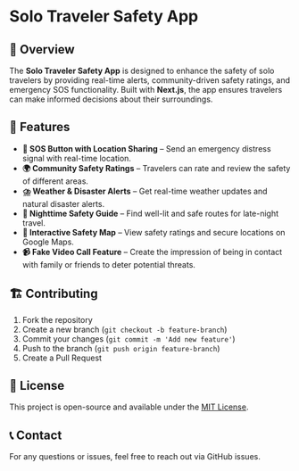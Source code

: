 # Solo Traveler Safety App

## 🚀 Overview
The **Solo Traveler Safety App** is designed to enhance the safety of solo travelers by providing real-time alerts, community-driven safety ratings, and emergency SOS functionality. Built with **Next.js**, the app ensures travelers can make informed decisions about their surroundings.

## 🌟 Features
- **🚨 SOS Button with Location Sharing** – Send an emergency distress signal with real-time location.
- **🌍 Community Safety Ratings** – Travelers can rate and review the safety of different areas.
- **⛈️ Weather & Disaster Alerts** – Get real-time weather updates and natural disaster alerts.
- **🌙 Nighttime Safety Guide** – Find well-lit and safe routes for late-night travel.
- **📍 Interactive Safety Map** – View safety ratings and secure locations on Google Maps.
- **📹 Fake Video Call Feature** – Create the impression of being in contact with family or friends to deter potential threats.

## 🏗️ Contributing
1. Fork the repository
2. Create a new branch (`git checkout -b feature-branch`)
3. Commit your changes (`git commit -m 'Add new feature'`)
4. Push to the branch (`git push origin feature-branch`)
5. Create a Pull Request

## 📜 License
This project is open-source and available under the [MIT License](LICENSE).

## 📞 Contact
For any questions or issues, feel free to reach out via GitHub issues.

